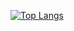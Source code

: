 [![Top Langs](https://github-readme-stats-git-masterrstaa-rickstaa.vercel.app/api/top-langs/?username=martinelipedro)](https://github.com/anuraghazra/github-readme-stats)

